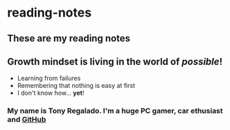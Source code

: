 # reading-notes
## These are my reading notes

## Growth mindset is living in the world of *possible*!
- Learning from failures
- Remembering that nothing is easy at first
- I don't know how... **yet**!

### My name is Tony Regalado. I'm a huge PC gamer, car ethusiast and [GitHub](https://github.com/Iriggy)
